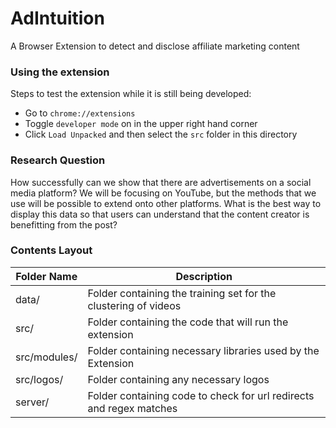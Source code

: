 # AdIntuition
A Browser Extension to detect and disclose affiliate marketing content

### Using the extension
Steps to test the extension while it is still being developed:
* Go to `chrome://extensions`
* Toggle `developer mode` on in the upper right hand corner
* Click `Load Unpacked` and then select the `src` folder in this directory

### Research Question
How successfully can we show that there are advertisements on a social media platform? We will be focusing on YouTube, but the methods that we use will be possible to extend onto other platforms. What is the best way to display this data so that users can understand that the content creator is benefitting from the post?


### Contents Layout

| Folder Name                    | Description                                                                |
| -----------------              | -----------                                                                |
| data/                          | Folder containing the training set for the clustering of videos            |
| src/						     | Folder containing the code that will run the extension                     |
| src/modules/               	 | Folder containing necessary libraries used by the Extension                |
| src/logos/                     | Folder containing any necessary logos                                      |
| server/                        | Folder containing code to check for url redirects and regex matches        |



